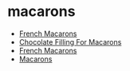 # macarons

 * [French Macarons](../../index/f/french-macarons.json)
 * [Chocolate Filling For Macarons](../../index/c/chocolate-filling-for-macarons.json)
 * [French Macarons](../../index/f/french-macarons.json)
 * [Macarons](../../index/m/macarons.json)
